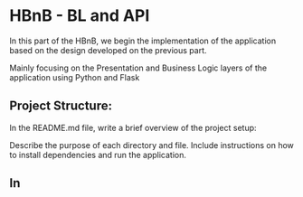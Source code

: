 # HBnB - BL and API

In this part of the HBnB, we begin the implementation of the application based on the design developed on the previous part.

Mainly focusing on the Presentation and Business Logic layers of the application using Python and Flask

## Project Structure:


In the README.md file, write a brief overview of the project setup:

Describe the purpose of each directory and file.
Include instructions on how to install dependencies and run the application.
## In 
# 
